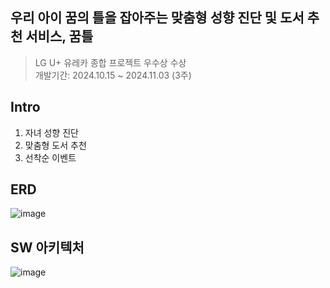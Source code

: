 ## 우리 아이 꿈의 틀을 잡아주는 맞춤형 성향 진단 및 도서 추천 서비스, 꿈틀
> LG U+ 유레카 종합 프로젝트 우수상 수상 <br>
> 개발기간: 2024.10.15 ~ 2024.11.03 (3주)

## Intro
1. 자녀 성향 진단
2. 맞춤형 도서 추천
3. 선착순 이벤트





## ERD
![image](https://github.com/user-attachments/assets/7873b2c1-7590-4de9-b5c3-5a03a7497236)

## SW 아키텍처
![image](https://github.com/user-attachments/assets/480578fa-f20b-4647-8d5b-71574c099a4b)

